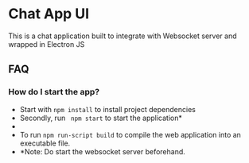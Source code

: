 Chat App UI
====

This is a chat application built to integrate with Websocket server and wrapped in Electron JS

FAQ
----------------------

### How do I start the app?

- Start with `npm install` to install project dependencies
- Secondly, run ` npm start` to start the application*
- 
- To run `npm run-script build` to compile the web application into an executable file.
- *Note: Do start the websocket server beforehand.
